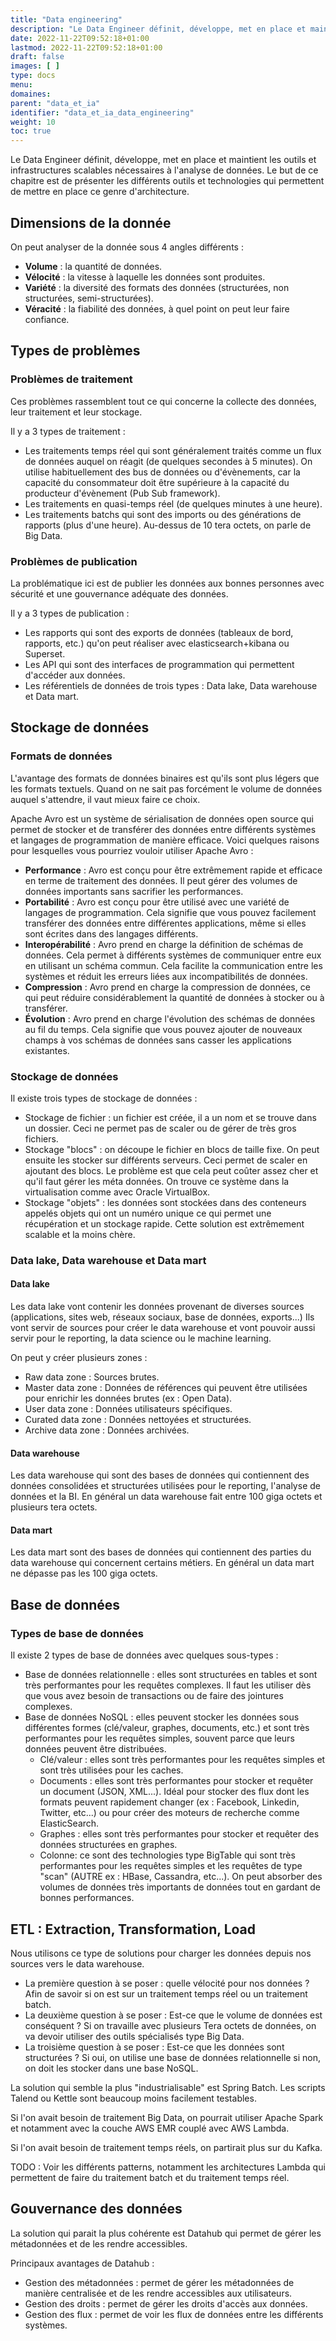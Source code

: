 ```yaml
---
title: "Data engineering"
description: "Le Data Engineer définit, développe, met en place et maintient les outils et infrastructures adéquats à l'analyse de la donnée"
date: 2022-11-22T09:52:18+01:00
lastmod: 2022-11-22T09:52:18+01:00
draft: false
images: [ ]
type: docs
menu:
domaines:
parent: "data_et_ia"
identifier: "data_et_ia_data_engineering"
weight: 10
toc: true
---
```


Le Data Engineer définit, développe, met en place et maintient les outils et infrastructures scalables nécessaires à
l'analyse de données. Le but de ce chapitre est de présenter les différents outils et technologies qui permettent de
mettre en place ce genre d'architecture.

## Dimensions de la donnée

On peut analyser de la donnée sous 4 angles différents :

- **Volume** : la quantité de données.
- **Vélocité** : la vitesse à laquelle les données sont produites.
- **Variété** : la diversité des formats des données (structurées, non structurées, semi-structurées).
- **Véracité** : la fiabilité des données, à quel point on peut leur faire confiance.

## Types de problèmes

### Problèmes de traitement

Ces problèmes rassemblent tout ce qui concerne la collecte des données, leur traitement et leur stockage.

Il y a 3 types de traitement :

- Les traitements temps réel qui sont généralement traités comme un flux de données auquel on réagit (de quelques
  secondes à 5 minutes). On utilise habituellement des bus de données ou d'évènements, car la capacité du consommateur
  doit être supérieure à la capacité du producteur d'évènement (Pub Sub framework).
- Les traitements en quasi-temps réel (de quelques minutes à une heure).
- Les traitements batchs qui sont des imports ou des générations de rapports (plus d'une heure). Au-dessus de 10 tera
  octets, on parle de Big Data.

### Problèmes de publication

La problématique ici est de publier les données aux bonnes personnes avec sécurité et une gouvernance adéquate des
données.

Il y a 3 types de publication :

- Les rapports qui sont des exports de données (tableaux de bord, rapports, etc.) qu'on peut réaliser avec
  elasticsearch+kibana ou Superset.
- Les API qui sont des interfaces de programmation qui permettent d'accéder aux données.
- Les référentiels de données de trois types : Data lake, Data warehouse et Data mart.

## Stockage de données

### Formats de données

L'avantage des formats de données binaires est qu'ils sont plus légers que les formats textuels. Quand on ne sait pas
forcément le volume de données auquel s'attendre, il vaut mieux faire ce choix.

Apache Avro est un système de sérialisation de données open source qui permet de stocker et de transférer des données
entre différents systèmes et langages de programmation de manière efficace. Voici quelques raisons pour lesquelles vous
pourriez vouloir utiliser Apache Avro :

- **Performance** : Avro est conçu pour être extrêmement rapide et efficace en terme de traitement des données. Il peut
  gérer des volumes de données importants sans sacrifier les performances.
- **Portabilité** : Avro est conçu pour être utilisé avec une variété de langages de programmation. Cela signifie que
  vous pouvez facilement transférer des données entre différentes applications, même si elles sont écrites dans des
  langages différents.
- **Interopérabilité** : Avro prend en charge la définition de schémas de données. Cela permet à différents systèmes de
  communiquer entre eux en utilisant un schéma commun. Cela facilite la communication entre les systèmes et réduit les
  erreurs liées aux incompatibilités de données.
- **Compression** : Avro prend en charge la compression de données, ce qui peut réduire considérablement la quantité de
  données à stocker ou à transférer.
- **Évolution** : Avro prend en charge l'évolution des schémas de données au fil du temps. Cela signifie que vous pouvez
  ajouter de nouveaux champs à vos schémas de données sans casser les applications existantes.

### Stockage de données

Il existe trois types de stockage de données :

- Stockage de fichier : un fichier est créée, il a un nom et se trouve dans un dossier. Ceci ne permet pas de scaler ou
  de gérer de très gros fichiers.
- Stockage "blocs" : on découpe le fichier en blocs de taille fixe. On peut ensuite les stocker sur différents serveurs.
  Ceci permet de scaler en ajoutant des blocs. Le problème est que cela peut coûter assez cher et qu'il faut gérer les
  méta données. On trouve ce système dans la virtualisation comme avec Oracle VirtualBox.
- Stockage "objets" : les données sont stockées dans des conteneurs appelés objets qui ont un numéro unique ce qui
  permet une récupération et un stockage rapide. Cette solution est extrêmement scalable et la moins chère.

### Data lake, Data warehouse et Data mart

#### Data lake

Les data lake vont contenir les données provenant de diverses sources (applications, sites web, réseaux sociaux, base de
données, exports...) Ils vont servir de sources pour créer le data warehouse et vont pouvoir aussi servir pour le
reporting, la data science ou le machine learning.

On peut y créer plusieurs zones :

- Raw data zone : Sources brutes.
- Master data zone : Données de références qui peuvent être utilisées pour enrichir les données brutes (ex : Open Data).
- User data zone : Données utilisateurs spécifiques.
- Curated data zone : Données nettoyées et structurées.
- Archive data zone : Données archivées.

#### Data warehouse

Les data warehouse qui sont des bases de données qui contiennent des données consolidées et structurées utilisées pour
le reporting, l'analyse de données et la BI. En général un data warehouse fait entre 100 giga octets et plusieurs tera
octets.

#### Data mart

Les data mart sont des bases de données qui contiennent des parties du data warehouse qui concernent certains métiers.
En général un data mart ne dépasse pas les 100 giga octets.

## Base de données

### Types de base de données

Il existe 2 types de base de données avec quelques sous-types :

- Base de données relationnelle : elles sont structurées en tables et sont très performantes pour les requêtes
  complexes. Il faut les utiliser dès que vous avez besoin de transactions ou de faire des jointures complexes.
- Base de données NoSQL : elles peuvent stocker les données sous différentes formes (clé/valeur, graphes, documents,
  etc.) et sont très performantes pour les requêtes simples, souvent parce que leurs données peuvent être distribuées.
    - Clé/valeur : elles sont très performantes pour les requêtes simples et sont très utilisées pour les caches.
    - Documents : elles sont très performantes pour stocker et requêter un document (JSON, XML...). Idéal pour stocker
      des flux dont les formats peuvent rapidement changer (ex : Facebook, Linkedin, Twitter, etc...) ou pour créer des
      moteurs de recherche comme ElasticSearch.
    - Graphes : elles sont très performantes pour stocker et requêter des données structurées en graphes.
    - Colonne: ce sont des technologies type BigTable qui sont très performantes pour les requêtes simples et les
      requêtes de type "scan" (AUTRE ex : HBase, Cassandra, etc...). On peut absorber des volumes de données très
      importants de données tout en gardant de bonnes performances.

## ETL : Extraction, Transformation, Load

Nous utilisons ce type de solutions pour charger les données depuis nos sources vers le data warehouse.

- La première question à se poser : quelle vélocité pour nos données ? Afin de savoir si on est sur un traitement temps
  réel ou un traitement batch.
- La deuxième question à se poser : Est-ce que le volume de données est conséquent ? Si on travaille avec plusieurs Tera
  octets de données, on va devoir utiliser des outils spécialisés type Big Data.
- La troisième question à se poser : Est-ce que les données sont structurées ? Si oui, on utilise une base de données
  relationnelle si non, on doit les stocker dans une base NoSQL.

La solution qui semble la plus "industrialisable" est Spring Batch. Les scripts Talend ou Kettle sont beaucoup moins
facilement testables.

Si l'on avait besoin de traitement Big Data, on pourrait utiliser Apache Spark et notamment avec la couche AWS EMR
couplé avec AWS Lambda.

Si l'on avait besoin de traitement temps réels, on partirait plus sur du Kafka.

TODO : Voir les différents patterns, notamment les architectures Lambda qui permettent de faire du traitement batch et
du traitement temps réel.

## Gouvernance des données

La solution qui parait la plus cohérente est Datahub qui permet de gérer les métadonnées et de les rendre accessibles.

Principaux avantages de Datahub :

- Gestion des métadonnées : permet de gérer les métadonnées de manière centralisée et de les rendre accessibles
  aux utilisateurs.
- Gestion des droits : permet de gérer les droits d'accès aux données.
- Gestion des flux : permet de voir les flux de données entre les différents systèmes.


